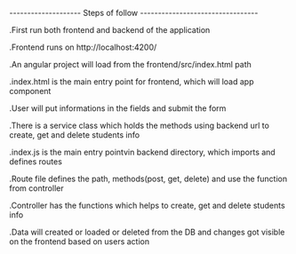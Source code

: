 -------------------- Steps of follow ---------------------------------

.First run both frontend and backend of the application

.Frontend runs on http://localhost:4200/

.An angular project will load from the frontend/src/index.html path

.index.html is the main entry point for frontend, which will load app component

.User will put informations in the fields and submit the form

.There is a service class which holds the methods using backend url to create, get and delete students info

.index.js is the main entry pointvin backend directory, which imports and defines routes

.Route file defines the path, methods(post, get, delete) and use the function from controller

.Controller has the functions which helps to create, get and delete students info

.Data will created or loaded or deleted from the DB and changes got visible on the frontend based on users action


